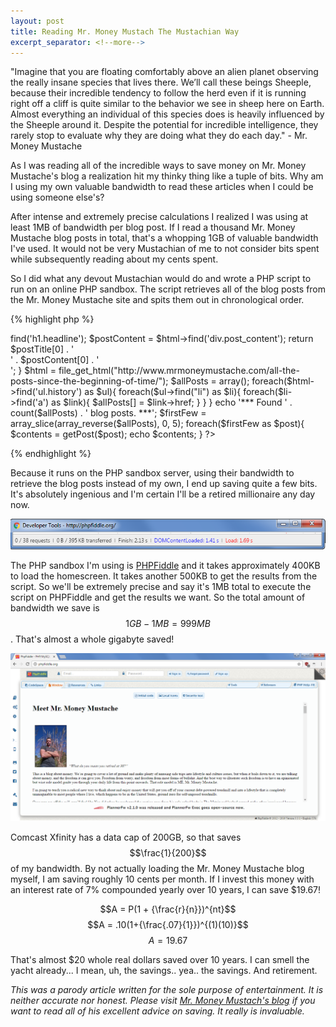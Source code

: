 ```yaml
---
layout: post
title: Reading Mr. Money Mustach The Mustachian Way
excerpt_separator: <!--more-->
---
```

"Imagine that you are floating comfortably above an alien planet observing the really insane species that lives there. 
We’ll call these beings Sheeple, because their incredible tendency to follow the herd even if it is running right off a 
cliff is quite similar to the behavior we see in sheep here on Earth. Almost everything an individual of this species 
does is heavily influenced by the Sheeple around it. Despite the potential for incredible intelligence, they rarely 
stop to evaluate why they are doing what they do each day." - Mr. Money Mustache
<!--more--> 

As I was reading all of the incredible ways to save money on Mr. Money Mustache's blog a realization hit my thinky 
thing like a tuple of bits. Why am I using my own valuable bandwidth to read these articles when I could be using 
someone else's?

After intense and extremely precise calculations I realized I was using at least 1MB of bandwidth per blog post. 
If I read a thousand Mr. Money Mustache blog posts in total, that's a whopping 1GB of valuable bandwidth I've used. 
It would not be very Mustachian of me to not consider bits spent while subsequently reading about my cents spent. 

So I did what any devout Mustachian would do and wrote a PHP script to run on an online PHP sandbox. The script 
retrieves all of the blog posts from the Mr. Money Mustache site and spits them out in chronological order. 

{% highlight php %}
<?php
require "simple_html_dom.php";

function getPost($postURL){
	$post = $postURL;
	$html = file_get_html($post);
	$postTitle = $html->find('h1.headline');
	$postContent = $html->find('div.post_content');
	return $postTitle[0] . '<br />' . $postContent[0] . '<br />';
}
$html = file_get_html("http://www.mrmoneymustache.com/all-the-posts-since-the-beginning-of-time/");
$allPosts = array();
foreach($html->find('ul.history') as $ul){
	foreach($ul->find("li") as $li){
		foreach($li->find('a') as $link){
			$allPosts[] = $link->href;
		} 
	}
}
echo '*** Found ' . count($allPosts) . ' blog posts. ***';
$firstFew = array_slice(array_reverse($allPosts), 0, 5);
foreach($firstFew as $post){
	$contents = getPost($post);
	echo $contents;
}
?>
{% endhighlight %}

Because it runs on the PHP sandbox server, using their bandwidth to retrieve the blog posts instead of my own, 
I end up saving quite a few bits. It's absolutely ingenious and I'm certain I'll be a retired millionaire any day now. 

![PHPFiddle Home Bandwidth](/assets/money-mustache/phpFiddleHome.png "PHPFiddle Home Bandwidth")  
 
 
The PHP sandbox I'm using is [PHPFiddle](http://www.phpfiddle.org) and it takes approximately 400KB to load the homescreen. 
It takes another 500KB to get the results from the script. So we'll be extremely precise and say it's 1MB total to execute 
the script on PHPFiddle and get the results we want. So the total amount of bandwidth we save is $$1GB - 1MB = 999MB$$. 
That's almost a whole gigabyte saved!

![PHPFiddle Money Mustache](/assets/money-mustache/phpFiddleResult.png "PHPFiddle Money Mustache Results")  

Comcast Xfinity has a data cap of 200GB, so that saves $$\frac{1}{200}$$ of my bandwidth. By not actually loading the 
Mr. Money Mustache blog myself, I am saving roughly 10 cents per month. If I invest this money with an interest rate of 
7% compounded yearly over 10 years, I can save $19.67! 

$$A = P(1 + {\frac{r}{n}})^{nt}$$ 
$$A = .10(1+{\frac{.07}{1}})^{(1)(10)}$$
$$A = 19.67$$

 That's almost $20 whole real dollars saved over 10 years. I can smell the yacht already... I mean, uh, the savings.. yea.. the savings. 
 And retirement.

*This was a parody article written for the sole purpose of entertainment. It is neither accurate nor honest. 
Please visit [Mr. Money Mustach's blog](http://www.mrmoneymustach.com) if you want to read all of his excellent 
advice on saving. It really is invaluable.*
